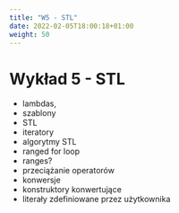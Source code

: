 ```yaml
---
title: "W5 - STL"
date: 2022-02-05T18:00:18+01:00
weight: 50
---
```


# Wykład 5 - STL

* lambdas,
* szablony
* STL
* iteratory
* algorytmy STL
* ranged for loop
* ranges?
* przeciążanie operatorów
* konwersje
* konstruktory konwertujące
* literały zdefiniowane przez użytkownika
